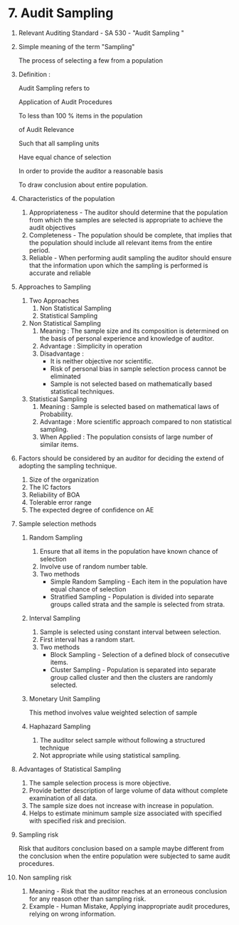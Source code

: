# 7. Audit Sampling

1. Relevant Auditing Standard - SA 530 - "Audit Sampling "
2. Simple meaning of the term "Sampling" 

    The process of selecting a few from a population

3. Definition :

    Audit Sampling refers to 

    Application of Audit Procedures

    To less than 100 % items in the population 

    of Audit Relevance

    Such that all sampling units 

    Have equal chance of selection 

    In order to provide the auditor a reasonable basis 

    To draw conclusion about entire population.

4. Characteristics of the population
    1. Appropriateness - The auditor should determine that the population from which the samples are selected is appropriate to achieve the audit objectives  
    2. Completeness - The population should be complete, that implies that the population should include all relevant items from the entire period.
    3. Reliable - When performing audit sampling the auditor should ensure that the information upon which the sampling is performed is accurate and reliable
5. Approaches to Sampling
    1. Two Approaches
        1. Non Statistical Sampling
        2. Statistical Sampling
    2. Non Statistical Sampling 
        1. Meaning : The sample size and its composition is determined on the basis of personal experience and knowledge of auditor.
        2. Advantage : Simplicity in operation 
        3. Disadvantage : 
            - It is neither objective nor scientific.
            - Risk of personal bias in sample selection process cannot be eliminated
            - Sample is not selected based on mathematically based statistical techniques.
    3. Statistical Sampling
        1. Meaning : Sample is selected based on mathematical laws of Probability. 
        2. Advantage : More scientific approach compared to non statistical sampling.
        3. When Applied : The population consists of large number of similar items.
6. Factors should be considered by an auditor for deciding the extend of adopting the sampling technique.
    1. Size of the organization
    2. The IC factors
    3. Reliability of BOA
    4. Tolerable error range 
    5. The expected degree of confidence on AE 
7. Sample selection methods 
    1. Random Sampling
        1. Ensure that all items in the population have known chance of selection 
        2. Involve use of random number table.
        3. Two methods
            - Simple Random Sampling - Each item in the population have equal chance of selection
            - Stratified Sampling - Population is divided into separate groups called strata and the sample is selected from strata.
    2. Interval Sampling
        1. Sample is selected using constant interval between selection.
        2. First interval has a random start.
        3. Two methods 
            - Block Sampling - Selection of a defined block of consecutive items.
            - Cluster Sampling - Population is separated into separate group called cluster and then the clusters are randomly selected.
    3. Monetary Unit Sampling

        This method involves value weighted selection of sample 

    4. Haphazard Sampling 
        1. The auditor select sample without following a structured technique
        2. Not appropriate while using statistical sampling.
8. Advantages of Statistical Sampling
    1. The sample selection process is more objective.
    2. Provide better description of large volume of data without complete examination of all data.
    3. The sample size does not increase with increase in population.
    4. Helps to estimate minimum sample size associated with specified with specified risk and precision.
9. Sampling risk

    Risk that auditors conclusion based on a sample maybe different from the conclusion when the entire population were subjected to same audit procedures.

10. Non sampling risk
    1. Meaning - Risk that the auditor reaches at an erroneous conclusion for any reason other than sampling risk.  
    2. Example - Human Mistake, Applying inappropriate audit procedures, relying on wrong information.